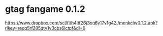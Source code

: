 # gtag fangame 0.1.2
https://www.dropbox.com/scl/fi/h4ltf26j3oq6y17v1g42i/monkehv0.1.2.apk?rlkey=reoq5rf205qty1y3cbs6lctpf&dl=0
